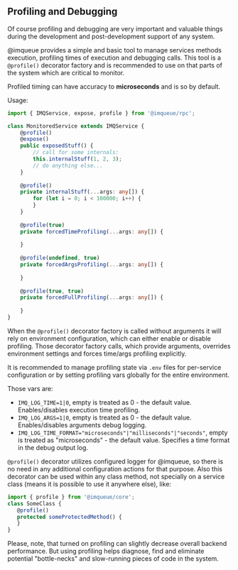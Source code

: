 ## Profiling and Debugging

Of course profiling and debugging are very important and valuable things
during the development and post-development support of any system.

@imqueue provides a simple and basic tool to manage services methods execution,
profiling times of execution and debugging calls. This tool is a `@profile()`
decorator factory and is recommended to use on that parts of the system which 
are critical to monitor.

Profiled timing can have accuracy to **microseconds** and is so by default.

Usage:

~~~typescript
import { IMQService, expose, profile } from '@imqueue/rpc';

class MonitoredService extends IMQService {
    @profile()
    @expose()
    public exposedStuff() {
        // call for some internals:
        this.internalStuff(1, 2, 3);
        // do anything else...
    }
    
    @profile()
    private internalStuff(...args: any[]) {
        for (let i = 0; i < 100000; i++) {
        }
    }
    
    @profile(true)
    private forcedTimeProfiling(...args: any[]) {
        
    }
    
    @profile(undefined, true)
    private forcedArgsProfiling(...args: any[]) {
        
    }
    
    @profile(true, true)
    private forcedFullProfiling(...args: any[]) {
        
    }
}
~~~

When the `@profile()` decorator factory is called without arguments it will
rely on environment configuration, which can either enable or disable
profiling. Those decorator factory calls, which provide arguments, overrides
environment settings and forces time/args profiling explicitly.

It is recommended to manage profiling state via `.env` files for per-service
configuration or by setting profiling vars globally for the entire environment.

Those vars are:

- `IMQ_LOG_TIME=1|0`, empty is treated as 0 - the default value. Enables/disables
   execution time profiling.
- `IMQ_LOG_ARGS=1|0`, empty is treated as 0 - the default value. Enables/disables
   arguments debug logging.
- `IMQ_LOG_TIME_FORMAT="microseconds"|"milliseconds"|"seconds"`, empty is treated
  as "microseconds" - the default value. Specifies a time format in the debug
  output log.

`@profile()` decorator utilizes configured logger for @imqueue, so there is no
need in any additional configuration actions for that purpose. Also this 
decorator can be used within any class method, not specially on a service class
(means it is possible to use it anywhere else), like:

~~~typescript
import { profile } from '@imqueue/core';
class SomeClass {
   @profile()
   protected someProtectedMethod() {
   }  
}
~~~

Please, note, that turned on profiling can slightly decrease overall backend 
performance. But using profiling helps diagnose, find and eliminate potential 
"bottle-necks" and slow-running pieces of code in the system.
